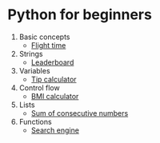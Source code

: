# Python for beginners

1. Basic concepts
	- [Flight time](https://github.com/HenestrosaConH/sololearn/tree/main/Python%20for%20beginners/1.%20Basic%20concepts/Code%20project)
2. Strings
	- [Leaderboard](https://github.com/HenestrosaConH/sololearn/tree/main/Python%20for%20beginners/2.%20Strings/Code%20project)
3. Variables
	- [Tip calculator](https://github.com/HenestrosaConH/sololearn/tree/main/Python%20for%20beginners/3.%20Variables/Code%20project)
4. Control flow
	- [BMI calculator](https://github.com/HenestrosaConH/sololearn/tree/main/Python%20for%20beginners/4.%20Control%20flow/Code%20project)
5. Lists
	- [Sum of consecutive numbers](https://github.com/HenestrosaConH/sololearn/tree/main/Python%20for%20beginners/5.%20Lists/Code%20project)
6. Functions
	- [Search engine](https://github.com/HenestrosaConH/sololearn/tree/main/Python%20for%20beginners/6.%20Functions/Code%20project)
